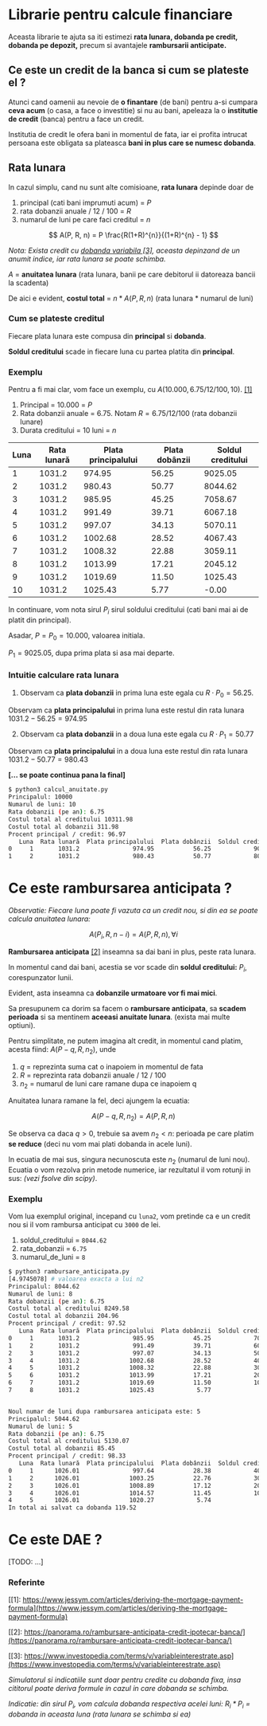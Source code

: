 # Librarie pentru calcule financiare

Aceasta librarie te ajuta sa iti estimezi **rata lunara, dobanda pe credit, dobanda pe depozit,** precum si
avantajele **rambursarii anticipate.**

## Ce este un credit de la banca si cum se plateste el ?

Atunci cand oamenii au nevoie de **o finantare** (de bani) pentru a-si cumpara **ceva acum** (o casa, a face o investitie) si nu au bani, apeleaza la o **institutie de credit** (banca) pentru a face un credit.

Institutia de credit le ofera bani in momentul de fata, iar ei profita intrucat persoana este obligata sa plateasca **bani in plus care se numesc dobanda**.

## Rata lunara

In cazul simplu, cand nu sunt alte comisioane, **rata lunara** depinde doar de

1. principal (cati bani imprumuti acum) = $P$
2. rata dobanzii anuale / 12 / 100 = $R$
3. numarul de luni pe care faci creditul = $n$

$$
A(P, R, n) = P \frac{R(1+R)^{n}}{(1+R)^{n} - 1}
$$

_Nota: Exista credit cu [dobanda variabila [3]](https://www.investopedia.com/terms/v/variableinterestrate.asp), aceasta depinzand de un anumit indice, iar rata lunara se poate schimba._

$A$ = **anuitatea lunara** (rata lunara, banii pe care debitorul ii datoreaza bancii la scadenta)

De aici e evident, **costul total** = $n * A(P,R,n)$ (rata lunara \* numarul de luni)

### Cum se plateste creditul

Fiecare plata lunara este compusa din **principal** si **dobanda**.

**Soldul creditului** scade in fiecare luna cu partea platita din **principal**.

### Exemplu

Pentru a fi mai clar, vom face un exemplu, cu $A(10.000, 6.75/12/100, 10)$. [[1]](https://www.jessym.com/articles/deriving-the-mortgage-payment-formula)

1. Principal = 10.000 = $P$
2. Rata dobanzii anuale = 6.75. Notam $R = 6.75 / 12 / 100$ (rata dobanzii lunare)
3. Durata creditului = 10 luni = $n$

| Luna | Rata lunară | Plata principalului | Plata dobânzii | Soldul creditului |
| ---- | ----------- | ------------------- | -------------- | ----------------- |
| 1    | 1031.2      | 974.95              | 56.25          | 9025.05           |
| 2    | 1031.2      | 980.43              | 50.77          | 8044.62           |
| 3    | 1031.2      | 985.95              | 45.25          | 7058.67           |
| 4    | 1031.2      | 991.49              | 39.71          | 6067.18           |
| 5    | 1031.2      | 997.07              | 34.13          | 5070.11           |
| 6    | 1031.2      | 1002.68             | 28.52          | 4067.43           |
| 7    | 1031.2      | 1008.32             | 22.88          | 3059.11           |
| 8    | 1031.2      | 1013.99             | 17.21          | 2045.12           |
| 9    | 1031.2      | 1019.69             | 11.50          | 1025.43           |
| 10   | 1031.2      | 1025.43             | 5.77           | -0.00             |

In continuare, vom nota sirul $P_{i}$ sirul soldului creditului (cati bani mai ai de platit din principal).

Asadar, $P = P_{0} = 10.000$, valoarea initiala.

$P_{1} = 9025.05$, dupa prima plata si asa mai departe.

### Intuitie calculare rata lunara

1.  Observam ca **plata dobanzii** in prima luna este egala cu $R \cdot P_{0} = 56.25$.

Observam ca **plata principalului** in prima luna este restul din rata lunara $1031.2 - 56.25 = 974.95$

2. Observam ca **plata dobanzii** in a doua luna este egala cu $R \cdot P_{1} = 50.77$

Observam ca **plata principalului** in a doua luna este restul din rata lunara $1031.2 - 50.77 = 980.43$

**[... se poate continua pana la final]**

```bash
$ python3 calcul_anuitate.py
Principalul: 10000
Numarul de luni: 10
Rata dobanzii (pe an): 6.75
Costul total al creditului 10311.98
Costul total al dobanzii 311.98
Procent principal / credit: 96.97
   Luna  Rata lunară  Plata principalului  Plata dobânzii  Soldul creditului
0     1       1031.2               974.95           56.25            9025.05
1     2       1031.2               980.43           50.77            8044.62
```

# Ce este rambursarea anticipata ?

_Observatie: Fiecare luna poate fi vazuta ca un credit nou, si din ea se poate calcula anuitatea lunara:_

$$
A(P_i, R, n-i) = A(P, R, n), \forall i
$$

**Rambursarea anticipata** [[2]](https://panorama.ro/rambursare-anticipata-credit-ipotecar-banca/) inseamna sa dai bani in plus, peste rata lunara.

In momentul cand dai bani, acestia se vor scade din **soldul creditului:** $P_i$, corespunzator lunii.

Evident, asta inseamna ca **dobanzile urmatoare vor fi mai mici**.

Sa presupunem ca dorim sa facem o **rambursare anticipata**, sa **scadem perioada** si sa mentinem **aceeasi anuitate lunara**. (exista mai multe optiuni).

Pentru simplitate, ne putem imagina alt credit, in momentul cand platim, acesta fiind: $A(P-q, R, n_2)$, unde

1. $q$ = reprezinta suma cat o inapoiem in momentul de fata
2. $R$ = reprezinta rata dobanzii anuale / 12 / 100
3. $n_2$ = numarul de luni care ramane dupa ce inapoiem q

Anuitatea lunara ramane la fel, deci ajungem la ecuatia:

$$
A(P-q, R, n_2) = A(P, R, n)
$$

Se observa ca daca $q \gt 0$, trebuie sa avem $n_2 \lt n$: perioada pe care platim **se reduce** (deci nu vom mai plati dobanda in acele luni).

In ecuatia de mai sus, singura necunoscuta este $n_2$ (numarul de luni nou). Ecuatia o vom rezolva prin metode numerice, iar rezultatul il vom rotunji in sus: _(vezi fsolve din scipy)_.

### Exemplu

Vom lua exemplul original, incepand cu `luna2`, vom pretinde ca e un credit nou si il vom rambursa anticipat cu `3000` de lei.

1. soldul_creditului = `8044.62`
2. rata_dobanzii = `6.75`
3. numarul_de_luni = `8`

```bash
$ python3 rambursare_anticipata.py
[4.9745078] # valoarea exacta a lui n2
Principalul: 8044.62
Numarul de luni: 8
Rata dobanzii (pe an): 6.75
Costul total al creditului 8249.58
Costul total al dobanzii 204.96
Procent principal / credit: 97.52
   Luna  Rata lunară  Plata principalului  Plata dobânzii  Soldul creditului
0     1       1031.2               985.95           45.25            7058.67
1     2       1031.2               991.49           39.71            6067.18
2     3       1031.2               997.07           34.13            5070.11
3     4       1031.2              1002.68           28.52            4067.43
4     5       1031.2              1008.32           22.88            3059.11
5     6       1031.2              1013.99           17.21            2045.12
6     7       1031.2              1019.69           11.50            1025.43
7     8       1031.2              1025.43            5.77              -0.00


Noul numar de luni dupa rambursarea anticipata este: 5
Principalul: 5044.62
Numarul de luni: 5
Rata dobanzii (pe an): 6.75
Costul total al creditului 5130.07
Costul total al dobanzii 85.45
Procent principal / credit: 98.33
   Luna  Rata lunară  Plata principalului  Plata dobânzii  Soldul creditului
0     1      1026.01               997.64           28.38            4046.98
1     2      1026.01              1003.25           22.76            3043.73
2     3      1026.01              1008.89           17.12            2034.84
3     4      1026.01              1014.57           11.45            1020.27
4     5      1026.01              1020.27            5.74              -0.00
In total ai salvat ca dobanda 119.52
```

# Ce este DAE ?

[TODO: ...]

### Referinte

[[1]: https://www.jessym.com/articles/deriving-the-mortgage-payment-formula](https://www.jessym.com/articles/deriving-the-mortgage-payment-formula)

[[2]: https://panorama.ro/rambursare-anticipata-credit-ipotecar-banca/](https://panorama.ro/rambursare-anticipata-credit-ipotecar-banca/)

[[3]: https://www.investopedia.com/terms/v/variableinterestrate.asp](https://www.investopedia.com/terms/v/variableinterestrate.asp)

_Simulatorul si indicatiile sunt doar pentru credite cu dobanda fixa, insa cititorul poate deriva formule in cazul in care dobanda se schimba._

_Indicatie: din sirul $P_i$, vom calcula dobanda respectiva acelei luni: $R_i * P_i$ = dobanda in aceasta luna (rata lunara se schimba si ea)_
